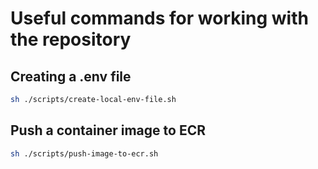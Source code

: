 # Useful commands for working with the repository

## Creating a .env file

```sh
sh ./scripts/create-local-env-file.sh
```

## Push a container image to ECR

```sh
sh ./scripts/push-image-to-ecr.sh
```
